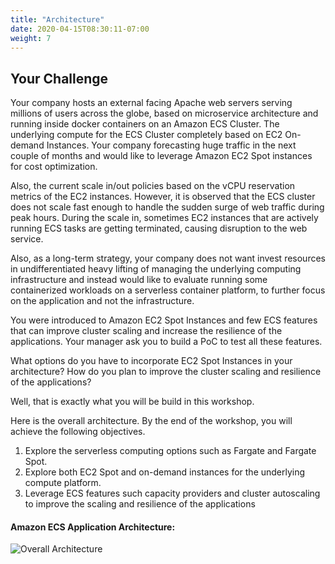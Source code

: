```yaml
---
title: "Architecture"
date: 2020-04-15T08:30:11-07:00
weight: 7
---
```


Your Challenge
---

Your company hosts an external facing Apache web servers serving millions of users across the globe, based on microservice architecture and running inside docker containers on an Amazon ECS Cluster. The underlying compute for the ECS Cluster completely based on EC2 On-demand Instances. Your company forecasting huge traffic in the next couple of months and would like to leverage Amazon EC2 Spot instances for cost optimization. 

Also, the current scale in/out policies based on the vCPU reservation metrics of the EC2 instances. However, it is observed that the ECS cluster does not scale fast enough to handle the sudden surge of web traffic during peak hours. During the scale in, sometimes EC2 instances that are actively running ECS tasks are getting terminated, causing disruption to the web service. 

Also, as a long-term strategy, your company does not want invest resources in undifferentiated heavy lifting of managing the underlying computing infrastructure and instead would like to evaluate running some containerized workloads on a serverless container platform, to further focus on the application and not the infrastructure.

You were introduced to Amazon EC2 Spot Instances and few ECS features that can improve cluster scaling and increase the resilience of the applications. Your manager ask you to build a PoC to test all these features. 

What options do you have to incorporate EC2 Spot Instances in your architecture? 
How do you plan to improve the cluster scaling and resilience of the applications?
 
Well, that is exactly what you will be build in this workshop.

Here is the overall architecture. By the end of the workshop, you will achieve the following objectives.

1. Explore the serverless computing options such as Fargate and Fargate Spot.
2. Explore both EC2 Spot and on-demand instances for the underlying compute platform.
3. Leverage ECS features such capacity providers and cluster autoscaling to improve the scaling and resilience of the applications


#### Amazon ECS Application Architecture:
![Overall Architecture](/images/ecs-spot-capacity-providers/amazon_ecs_arch.png)

